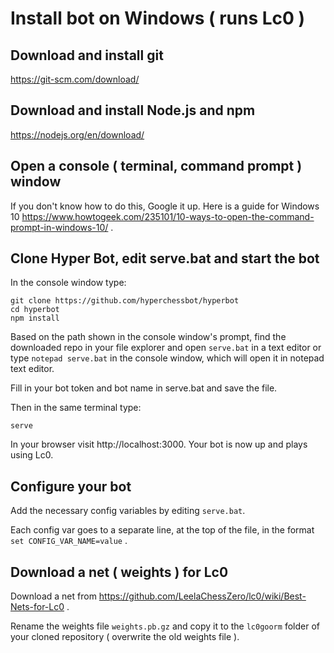 # Install bot on Windows ( runs Lc0 )

## Download and install git

https://git-scm.com/download/

## Download and install Node.js and npm

https://nodejs.org/en/download/

## Open a console ( terminal, command prompt ) window

If you don't know how to do this, Google it up. Here is a guide for Windows 10 https://www.howtogeek.com/235101/10-ways-to-open-the-command-prompt-in-windows-10/ .

## Clone Hyper Bot, edit serve.bat and start the bot

In the console window type:

```
git clone https://github.com/hyperchessbot/hyperbot
cd hyperbot
npm install
```

Based on the path shown in the console window's prompt, find the downloaded repo in your file explorer and open `serve.bat` in a text editor or type `notepad serve.bat` in the console window, which will open it in notepad text editor.

Fill in your bot token and bot name in serve.bat and save the file.

Then in the same terminal type:

```
serve
```

In your browser visit http://localhost:3000. Your bot is now up and plays using Lc0.

## Configure your bot

Add the necessary config variables by editing `serve.bat`.

Each config var goes to a separate line, at the top of the file, in the format `set CONFIG_VAR_NAME=value` .

## Download a net ( weights ) for Lc0

Download a net from https://github.com/LeelaChessZero/lc0/wiki/Best-Nets-for-Lc0 .

Rename the weights file `weights.pb.gz` and copy it to the `lc0goorm` folder of your cloned repository ( overwrite the old weights file ).